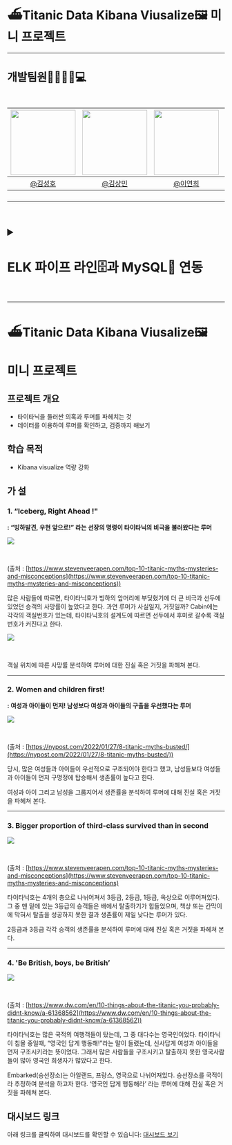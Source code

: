 # ⛴Titanic Data Kibana Viusalize🖼 미니 프로젝트
---
<h2 style="font-size: 25px;"> 개발팀원👨‍👨‍👧‍👦💻<br>
<br>

|<img src="https://avatars.githubusercontent.com/u/175369539?v=4" width="150" height="150"/>|<img src="https://avatars.githubusercontent.com/u/79312705?v=4" width="150" height="150"/>|<img src="https://avatars.githubusercontent.com/u/98442485?v=4" width="150" height="150"/>|<img src="https://avatars.githubusercontent.com/u/175371231?v=4" width="150" height="150"/>|
|:-:|:-:|:-:|:-:|
|[@김성호](https://github.com/castlhoo)|[@김상민](https://github.com/isshomin)|[@이연희](https://github.com/LeeYeonhee-00)|[@오재웅](https://github.com/ohwoong2)|
---
<br>


<details>
<summary> <h2 style="font-size: 30px;">ELK 파이프 라인🗄️과 MySQL🐬 연동</summary>
<br>


## 설치 🖥️

- 설치
    - JDK17, mysql 설치
    
    ```
    sudo apt update 
    sudo apt install jdk17 // jdk17 설치
    
    sudo apt install mysql-server // mysql 설치
    ```
    
    - mysql-connector, elasticsearch, logstash, kibana 설치
    
    ```
    wget https://dev.mysql.com/get/Downloads/Connector-J/mysql-connector-java-8.0.23.tar.gz
    tar -xzf mysql-connector-java-8.0.23.tar.gz
    //Mysql-connector 설치
    
    wget https://artifacts.elastic.co/downloads/elasticsearch/elasticsearch-7.11.1-linux-x86_64.tar.gz
    tar -xzf elasticsearch-7.11.1-linux-x86_64.tar.gz
    //elasticsearch 설치
    
    wget https://artifacts.elastic.co/downloads/logstash/logstash-7.11.1-linux-x86_64.tar.gz
    tar -xzf logstash-7.11.1-linux-x86_64.tar.gz
    //logstash 설치
    
    wget https://artifacts.elastic.co/downloads/kibana/kibana-7.11.1-linux-x86_64.tar.gz
    tar -xzf kibana-7.11.1-linux-x86_64.tar.gz
    //kibana 설치
    ```
    

## 설정 ⚙️

- 설정
    - elasticsearch/config/elasticsearch.yml 수정
    
  <p align="left"><img src="https://github.com/user-attachments/assets/436a8f3c-859a-4846-95dd-5cf891fc65ca"></p><br>
    
    - logstash 경로에 .conf파일 생성 후 수정
        
        ```
        touch titanic.conf
        vi titanic.conf
        ```
        ```
        input {
          jdbc {
            jdbc_driver_library => "/home/username/ELK/logstash-7.11.1/tools/mysql-connector-java-8.0.23/mysql-connector-java-8.0.23.jar"
            //mysql-connector 경로값 지정필수
            jdbc_driver_class => "com.mysql.cj.jdbc.Driver"
            jdbc_connection_string => "jdbc:mysql://localhost:3306/fisa"
            jdbc_user => "root"
            jdbc_password => "root"
            schedule => "* * * * *" # 매 분마다 실행
            statement => "SELECT * FROM titanic_raw"
          }
        filter {
          if [cabin] {
                    grok {
                      match => { "cabin" => "(?<first_cabin>^[^\s]+)" }
                    }
                    grok {
                      match => { "first_cabin" => "^[A-Za-z]*(?<cabin_number>\d+)" }
                                  remove_field => ["first_cabin"]
                    }
                    mutate {
                          convert => { "cabin_number" => "integer" }
                    }
          }
        }
        output {
          elasticsearch {
            hosts => ["http://localhost:9200"]
            index => "titanic"
        #    document_id => "%{id}" # primary key로 사용할 필드
          }
        }
        ```
        
<p align="left"><img src="https://github.com/user-attachments/assets/cca96ee4-c9b8-44ac-87f5-5985ef0556ee"></p><br>
        
    - kibana/config/kibana.yml  [server.host](http://server.host): 0.0.0.0 추가
        
  <p align="left"><img src="https://github.com/user-attachments/assets/1a2d39fa-13e7-4721-a75d-ba5bd550dc91"></p><br>

    
    - Mysql 접속 후 root 계정 비밀번호 설정
        
        ```
        sudo mysql -u root -p
        (enter)
        
        show databases;
        
        alter user 'root'@'localhost' identified with mysql_native_password by 'root';
        
        //재실행
        exit
        sudo mysql -u root -p
        root
        ```
- virtualBox port-forwarding 추가

  <br>
    
<p align="left"><img src="https://github.com/user-attachments/assets/1cf46606-115d-41f9-9d31-c84d4a86ebfb"></p><br>

    

## 실행 🔎

- 실행
    - elasticsearch 실행
        
        ```
        ./elasticsearch
        ```
        <p align="left"><img src="https://github.com/user-attachments/assets/61029f95-5a99-4c54-8990-eb6806d1d0c7"></p><br>
        
    - logstash 실행
        
        ```
        ./logstash -f ../logstash.conf
        ```

        <p align="left"><img src="https://github.com/user-attachments/assets/e2ee91a9-1601-4e97-975e-85f7be44014b"></p><br>
    
    - kibana 실행
        
        ```
        ./kibana
        ```
        <p align="left"><img src="https://github.com/user-attachments/assets/00f37546-0511-4560-8ae2-eeef9c5e1044"></p><br>
        

## 확인 ☑️

- Multi Elasticsearch Head 에서 연동이 되었는지 확인😎😎
  
 <p align="left"><img src="https://github.com/user-attachments/assets/a7a59970-b765-4754-b1cc-ba14403d3749"></p><br>

</details>

---
# ⛴Titanic Data Kibana Viusalize🖼

# 미니 프로젝트

## 프로젝트 개요

- 타이타닉을 둘러싼 의혹과 루머를 파헤치는 것
- 데이터를 이용하여 루머를 확인하고, 검증까지 해보기

## 학습 목적

 - Kibana visualize 역량 강화

## 가 설

### **1. “Iceberg, Right Ahead !"**

**: “빙하발견, 우현 앞으로!” 라는 선장의 명령이 타이타닉의 비극을 불러왔다는 루머**

<p align="left"><img src="https://github.com/user-attachments/assets/0b69dcb1-7c84-4d10-86e6-aaea66e89366"></p><br>

(출처 : [https://www.stevenveerapen.com/top-10-titanic-myths-mysteries-and-misconceptions](https://www.stevenveerapen.com/top-10-titanic-myths-mysteries-and-misconceptions))

많은 사람들에 따르면, 타이타닉호가 빙하의 앞머리에 부딫혔기에 더 큰 비극과 선두에 있었던 승객의 사망률이 높았다고 한다. 과연 루머가 사실일지, 거짓일까? Cabin에는 각각의 객실번호가 있는데, 타이타닉호의 설계도에 따르면 선두에서 후미로 갈수록 객실번호가 커진다고 한다. 

<p align="left"><img src="https://github.com/user-attachments/assets/468acf75-91ca-4677-8222-d1ed9be290b6"></p><br>

객실 위치에 따른 사망률 분석하여 루머에 대한 진실 혹은 거짓을 파헤쳐 본다.

---

### 2. Women and children first!

**: 여성과 아이들이 먼저! 남성보다 여성과 아이들의 구출을 우선했다는 루머**

<p align="left"><img src="https://github.com/user-attachments/assets/739b7ca0-2e1c-402b-90fc-d19ae949f6ec"></p><br>

(출처 : [https://nypost.com/2022/01/27/8-titanic-myths-busted/](https://nypost.com/2022/01/27/8-titanic-myths-busted/))

당시, 많은 여성들과 아이들이 우선적으로 구조되어야 한다고 했고, 남성들보다 여성들과 아이들이 먼저 구명정에 탑승해서 생존률이 높다고 한다. 

여성과 아이 그리고 남성을 그룹지어서 생존률을 분석하여 루머에 대해 진실 혹은 거짓을 파헤쳐 본다.

---

### 3. Bigger proportion of third-class survived than in second

<p align="left"><img src="https://github.com/user-attachments/assets/b630d358-8248-4980-a4ea-16ad1ff6333f"></p><br>

(출처 : [https://www.stevenveerapen.com/top-10-titanic-myths-mysteries-and-misconceptions](https://www.stevenveerapen.com/top-10-titanic-myths-mysteries-and-misconceptions)

타이타닉호는 4개의 층으로 나뉘어져서 3등급, 2등급, 1등급, 옥상으로 이루어져있다. 그 중 맨 밑에 있는 3등급의 승객들은 배에서 탈출하기가 힘들었으며, 책상 또는 칸막이에 막혀서 탈출을 성공하지 못한 결과 생존률이 제일 낮다는 루머가 있다. 

2등급과 3등급 각각 승객의 생존률을 분석하여 루머에 대해 진실 혹은 거짓을 파헤쳐 본다. 

---

### 4. 'Be British, boys, be British’

<p align="left"><img src="https://github.com/user-attachments/assets/207fb1c9-9c81-42ac-ae0a-cbd8465d150f"></p><br>

(출처 : [https://www.dw.com/en/10-things-about-the-titanic-you-probably-didnt-know/a-61368562](https://www.dw.com/en/10-things-about-the-titanic-you-probably-didnt-know/a-61368562))

타이타닉호는 많은 국적의 여행객들이 탔는데, 그 중 대다수는 영국인이었다. 타이타닉이 침몰 중일때, “영국인 답게 행동해!”라는 말이 들렸는데, 신사답게 여성과 아이들을 먼저 구조시키라는 뜻이었다. 그래서 많은 사람들을 구조시키고 탈출하지 못한 영국사람들이 많아 영국인 희생자가 많았다고 한다. 

Embarked(승선장소)는 아일랜드, 프랑스, 영국으로 나뉘어져있다. 승선장소를 국적이라 추정하여 분석을 하고자 한다. ‘영국인 답게 행동해라’ 라는 루머에 대해 진실 혹은 거짓을 파헤쳐 본다.

## 대시보드 링크

아래 링크를 클릭하여 대시보드를 확인할 수 있습니다:
[대시보드 보기](http://localhost:5601/app/dashboards#/view/65b739b0-4afe-11ef-ba70-5149b11b6994?_g=(filters%3A!()%2CrefreshInterval%3A(pause%3A!t%2Cvalue%3A0)%2Ctime%3A(from%3Anow-15m%2Cto%3Anow)))

